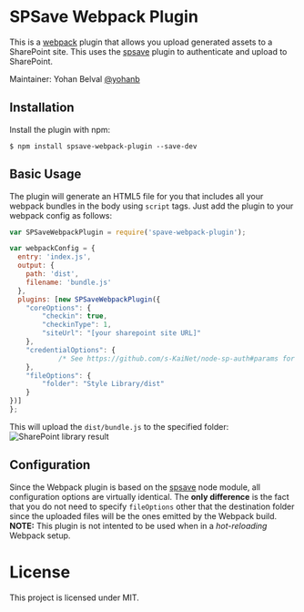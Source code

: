 SPSave Webpack Plugin
===================

This is a [webpack](http://webpack.github.io/) plugin that allows you upload generated assets to a SharePoint site. 
This uses the [spsave](https://www.npmjs.com/package/spsave) plugin to authenticate and upload to SharePoint.

Maintainer: Yohan Belval [@yohanb](https://github.com/yohanb)

Installation
------------
Install the plugin with npm:
```shell
$ npm install spsave-webpack-plugin --save-dev
```
 
Basic Usage
-----------

The plugin will generate an HTML5 file for you that includes all your webpack
bundles in the body using `script` tags. Just add the plugin to your webpack
config as follows:

```javascript
var SPSaveWebpackPlugin = require('spave-webpack-plugin');

var webpackConfig = {
  entry: 'index.js',
  output: {
    path: 'dist',
    filename: 'bundle.js'
  },
  plugins: [new SPSaveWebpackPlugin({
    "coreOptions": {
        "checkin": true,
        "checkinType": 1,
        "siteUrl": "[your sharepoint site URL]"
    },
    "credentialOptions": {
            /* See https://github.com/s-KaiNet/node-sp-auth#params for authentication options */
    },
    "fileOptions": {
        "folder": "Style Library/dist"
    }
})]
};
```

This will upload the `dist/bundle.js` to the specified folder:
![SharePoint library result](https://imgur.com/a/vlfl1)

Configuration
-------------
Since the Webpack plugin is based on the [spsave](https://www.npmjs.com/package/spsave) node module, all configuration options are 
virtually identical. The **only difference** is the fact that you do not need to specify `fileOptions` other that the destination
folder since the uploaded files will be the ones emitted by the Webpack build.
**NOTE:** This plugin is not intented to be used when in a _hot-reloading_ Webpack setup.

# License

This project is licensed under MIT.
